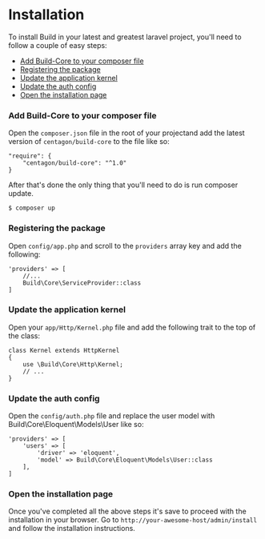 # Installation

To install Build in your latest and greatest laravel project, you'll need to follow a couple of easy steps:

- [Add Build-Core to your composer file](#update-composer)
- [Registering the package](#register-package)
- [Update the application kernel](#update-kernel)
- [Update the auth config](#update-auth-config)
- [Open the installation page](#open-installation)

<a name="update-composer"></a>
### Add Build-Core to your composer file

Open the `composer.json` file in the root of your projectand add the latest version of `centagon/build-core` to the
file like so:

```
"require": {
	"centagon/build-core": "^1.0"
}
```

After that's done the only thing that you'll need to do is run composer update.

```
$ composer up
```

<a name="register-package"></a>
### Registering the package

Open `config/app.php` and scroll to the `providers` array key and add the following:

```
'providers' => [
	//...
	Build\Core\ServiceProvider::class
]
```

<a name="update-kernel"></a>
### Update the application kernel

Open your `app/Http/Kernel.php` file and add the following trait to the top of the class:

```
class Kernel extends HttpKernel
{
	use \Build\Core\Http\Kernel;
	// ...
}
```

<a name="update-auth-config"></a>
### Update the auth config

Open the `config/auth.php` file and replace the user model with Build\Core\Eloquent\Models\User like so:

```
'providers' => [
	'users' => [
		'driver' => 'eloquent',
		'model' => Build\Core\Eloquent\Models\User::class
	],
]
```

<a name="open-installation"></a>
### Open the installation page

Once you've completed all the above steps it's save to proceed with the installation in your browser. Go to
`http://your-awesome-host/admin/install` and follow the installation instructions.